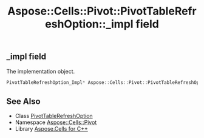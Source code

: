﻿---
title: Aspose::Cells::Pivot::PivotTableRefreshOption::_impl field
linktitle: _impl
second_title: Aspose.Cells for C++ API Reference
description: 'Aspose::Cells::Pivot::PivotTableRefreshOption::_impl field. The implementation object in C++.'
type: docs
weight: 800
url: /cpp/aspose.cells.pivot/pivottablerefreshoption/_impl/
---
## _impl field


The implementation object.

```cpp
PivotTableRefreshOption_Impl* Aspose::Cells::Pivot::PivotTableRefreshOption::_impl
```

## See Also

* Class [PivotTableRefreshOption](../)
* Namespace [Aspose::Cells::Pivot](../../)
* Library [Aspose.Cells for C++](../../../)
